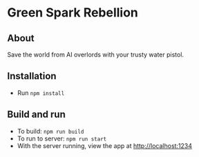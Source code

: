 # Green Spark Rebellion

## About

Save the world from AI overlords with your trusty water pistol.

## Installation

- Run `npm install`

## Build and run

- To build: `npm run build`
- To run to server: `npm run start`
- With the server running, view the app at [http://localhost:1234](http://localhost:1234)
